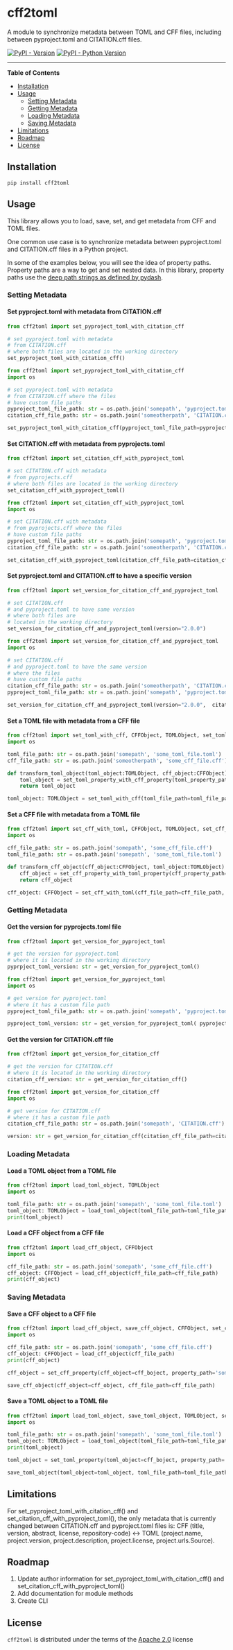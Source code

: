 # cff2toml

A module to synchronize metadata between TOML and CFF files, including between pyproject.toml and CITATION.cff files.

[![PyPI - Version](https://img.shields.io/pypi/v/cff2toml.svg)](https://pypi.org/project/cff2toml)
[![PyPI - Python Version](https://img.shields.io/pypi/pyversions/cff2toml.svg)](https://pypi.org/project/cff2toml)

---

**Table of Contents**

- [Installation](#installation)
- [Usage](#usage)
  - [Setting Metadata](#setting-metadata)
  - [Getting Metadata](#getting-metadata)
  - [Loading Metadata](#loading-metadata)
  - [Saving Metadata](#saving-metadata)
- [Limitations](#limitations)
- [Roadmap](#roadmap)
- [License](#license)

## Installation

```console
pip install cff2toml
```

## Usage

This library allows you to load, save, set, and get metadata from CFF and TOML files.

One common use case is to synchronize metadata between pyproject.toml and CITATION.cff files in a Python project.

In some of the examples below, you will see the idea of property paths. Property paths are a way to get and set nested data. In this library, property paths use the [deep path strings as defined by pydash](https://pydash.readthedocs.io/en/latest/deeppath.html).

### Setting Metadata

#### Set pyproject.toml with metadata from CITATION.cff

```python
from cff2toml import set_pyproject_toml_with_citation_cff

# set pyproject.toml with metadata
# from CITATION.cff
# where both files are located in the working directory
set_pyproject_toml_with_citation_cff()
```

```python
from cff2toml import set_pyproject_toml_with_citation_cff
import os

# set pyproject.toml with metadata
# from CITATION.cff where the files
# have custom file paths
pyproject_toml_file_path: str = os.path.join('somepath', 'pyproject.toml')
citation_cff_file_path: str = os.path.join('someotherpath', 'CITATION.cff')

set_pyproject_toml_with_citation_cff(pyproject_toml_file_path=pyproject_toml_file_path, citation_cff_file_path=citation_cff_file_path)
```

#### Set CITATION.cff with metadata from pyprojects.toml

```python
from cff2toml import set_citation_cff_with_pyproject_toml

# set CITATION.cff with metadata
# from pyprojects.cff
# where both files are located in the working directory
set_citation_cff_with_pyproject_toml()
```

```python
from cff2toml import set_citation_cff_with_pyproject_toml
import os

# set CITATION.cff with metadata
# from pyprojects.cff where the files
# have custom file paths
pyproject_toml_file_path: str = os.path.join('somepath', 'pyproject.toml')
citation_cff_file_path: str = os.path.join('someotherpath', 'CITATION.cff')

set_citation_cff_with_pyproject_toml(citation_cff_file_path=citation_cff_file_path, pyproject_toml_file_path=pyproject_toml_file_path)
```

#### Set pyproject.toml and CITATION.cff to have a specific version

```python
from cff2toml import set_version_for_citation_cff_and_pyproject_toml

# set CITATION.cff
# and pyproject.toml to have same version
# where both files are
# located in the working directory
set_version_for_citation_cff_and_pyproject_toml(version="2.0.0")
```

```python
from cff2toml import set_version_for_citation_cff_and_pyproject_toml
import os

# set CITATION.cff
# and pyproject.toml to have the same version
# where the files
# have custom file paths
citation_cff_file_path: str = os.path.join('someotherpath', 'CITATION.cff')
pyproject_toml_file_path: str = os.path.join('somepath', 'pyproject.toml')

set_version_for_citation_cff_and_pyproject_toml(version="2.0.0",  citation_cff_file_path=citation_cff_file_path, pyproject_toml_file_path=pyproject_toml_file_path)
```

#### Set a TOML file with metadata from a CFF file

```python
from cff2toml import set_toml_with_cff, CFFObject, TOMLObject, set_toml_property_with_cff_property
import os

toml_file_path: str = os.path.join('somepath', 'some_toml_file.toml')
cff_file_path: str = os.path.join('someotherpath', 'some_cff_file.cff')

def transform_toml_object(toml_object:TOMLObject, cff_object:CFFObject) -> TOMLObject:
    toml_object = set_toml_property_with_cff_property(toml_property_path='project.name', toml_object=toml_object, cff_property_path='title', cff_object=cff_object)
    return toml_object

toml_object: TOMLObject = set_toml_with_cff(toml_file_path=toml_file_path, cff_file_path=cff_file_path,  transform_toml_object_func=transform_toml_object)
```

#### Set a CFF file with metadata from a TOML file

```python
from cff2toml import set_cff_with_toml, CFFObject, TOMLObject, set_cff_property_with_toml_property
import os

cff_file_path: str = os.path.join('somepath', 'some_cff_file.cff')
toml_file_path: str = os.path.join('somepath', 'some_toml_file.toml')

def transform_cff_object(cff_object:CFFObject, toml_object:TOMLObject) -> CFFObject:
    cff_object = set_cff_property_with_toml_property(cff_property_path='title', cff_object=cff_object, toml_property_path='project.name', toml_object=toml_object)
    return cff_object

cff_object: CFFObject = set_cff_with_toml(cff_file_path=cff_file_path, toml_file_path=toml_file_path, transform_cff_object_func=cff_object_transformer)
```

### Getting Metadata

#### Get the version for pyprojects.toml file

```python
from cff2toml import get_version_for_pyproject_toml

# get the version for pyproject.toml
# where it is located in the working directory
pyprpject_toml_version: str = get_version_for_pyproject_toml()
```

```python
from cff2toml import get_version_for_pyproject_toml
import os

# get version for pyproject.toml
# where it has a custom file path
pyproject_toml_file_path: str = os.path.join('somepath', 'pyproject.toml')

pyproject_toml_version: str = get_version_for_pyproject_toml( pyproject_toml_file_path=pyproject_toml_file_path)
```

#### Get the version for CITATION.cff file

```python
from cff2toml import get_version_for_citation_cff

# get the version for CITATION.cff
# where it is located in the working directory
citation_cff_version: str = get_version_for_citation_cff()
```

```python
from cff2toml import get_version_for_citation_cff
import os

# get version for CITATION.cff
# where it has a custom file path
citation_cff_file_path: str = os.path.join('somepath', 'CITATION.cff')

version: str = get_version_for_citation_cff(citation_cff_file_path=citation_cff_file_path)
```

### Loading Metadata

#### Load a TOML object from a TOML file

```python
from cff2toml import load_toml_object, TOMLObject
import os

toml_file_path: str = os.path.join('somepath', 'some_toml_file.toml')
toml_object: TOMLObject = load_toml_object(toml_file_path=toml_file_path)
print(toml_object)
```

#### Load a CFF object from a CFF file

```python
from cff2toml import load_cff_object, CFFObject
import os

cff_file_path: str = os.path.join('somepath', 'some_cff_file.cff')
cff_object: CFFObject = load_cff_object(cff_file_path=cff_file_path)
print(cff_object)
```

### Saving Metadata

#### Save a CFF object to a CFF file

```python
from cff2toml import load_cff_object, save_cff_object, CFFObject, set_cff_property
import os

cff_file_path: str = os.path.join('somepath', 'some_cff_file.cff')
cff_object: CFFObject = load_cff_object(cff_file_path)
print(cff_object)

cff_object = set_cff_property(cff_object=cff_boject, property_path='somekey.someotherkey', value='somevalue')

save_cff_object(cff_object=cff_object, cff_file_path=cff_file_path)
```

#### Save a TOML object to a TOML file

```python
from cff2toml import load_toml_object, save_toml_object, TOMLObject, set_toml_property
import os

toml_file_path: str = os.path.join('somepath', 'some_toml_file.toml')
toml_object: TOMLObject = load_toml_object(toml_file_path=toml_file_path)
print(toml_object)

toml_object = set_toml_property(toml_object=cff_boject, property_path='somekey.someotherkey', value='somevalue')

save_toml_object(toml_object=toml_object, toml_file_path=toml_file_path)

```

## Limitations

For set_pyproject_toml_with_citation_cff() and set_citation_cff_with_pyproject_toml(), the only metadata that is currently changed between CITATION.cff and pyproject.toml files is: CFF (title, version, abstract, license, repository-code) <-> TOML (project.name, project.version, project.description, project.license, project.urls.Source).

## Roadmap

1. Update author information for set_pyproject_toml_with_citation_cff() and set_citation_cff_with_pyproject_toml()
2. Add documentation for module methods
3. Create CLI

## License

`cff2toml` is distributed under the terms of the [Apache 2.0](https://spdx.org/licenses/Apache-2.0.html) license
